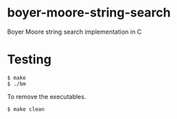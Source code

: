boyer-moore-string-search
=========================

Boyer Moore string search implementation in C

# Testing
    $ make
    $ ./bm

To remove the executables.

    $ make clean
